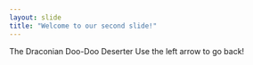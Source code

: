 ```yaml
---
layout: slide
title: "Welcome to our second slide!"
---
```

The Draconian Doo-Doo Deserter
Use the left arrow to go back!